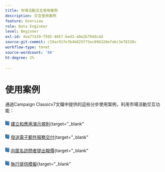 ```yaml
---
title: 市場活動交互使用案例
description: 交互使用案例
feature: Overview
role: Data Engineer
level: Beginner
exl-id: 4ea77a39-f505-4657-be43-a0e2b79ddcdd
source-git-commit: c19ac91fe7b4b825f75ec096320efabc3e78328c
workflow-type: tm+mt
source-wordcount: '86'
ht-degree: 2%

---
```


# 使用案例

通過Campaign Classicv7文檔中提供的這些分步使用案例，利用市場活動交互功能：

![](../assets/do-not-localize/book.png) [建立和應用演示規則](https://experienceleague.adobe.com/docs/campaign-classic/using/managing-offers/case-study/presentation-rules.html){target=&quot;_blank&quot;

![](../assets/do-not-localize/book.png) [發送電子郵件服務交付](https://experienceleague.adobe.com/docs/campaign-classic/using/managing-offers/case-study/offers-on-an-outbound-channel.html){target=&quot;_blank&quot;

![](../assets/do-not-localize/book.png) [向匿名訪問者提出報價](https://experienceleague.adobe.com/docs/campaign-classic/using/managing-offers/case-study/offers-on-an-outbound-channel.html){target=&quot;_blank&quot;

![](../assets/do-not-localize/book.png) [執行提供模擬](https://experienceleague.adobe.com/docs/campaign-classic/using/managing-offers/case-study/offers-on-an-outbound-channel.html){target=&quot;_blank&quot;
